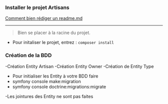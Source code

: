 ### Installer le projet Artisans

[Comment bien rédiger un readme.md](https://fr.acervolima.com/qu-est-ce-que-le-fichier-readme-md/)

---
> Bien se placer à la racine du projet. 

- Pour initaliser le projet, entrez :
`composer install`

### Création de la BDD

-Création Entity Artisan
-Création Entity Owner
-Création de Entity Type

- Pour initialiser les Entity à votre BDD faire
-  symfony console make:migration
-  symfony console doctrine:migrations:migrate

-Les jointures des Entity ne sont pas faites
